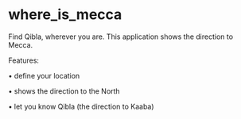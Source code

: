 # where_is_mecca

Find Qibla, wherever you are. This application shows the direction to Mecca.

Features:

• define your location

• shows the direction to the North

• let you know Qibla (the direction to Kaaba)
